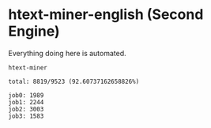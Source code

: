 # htext-miner-english (Second Engine)

Everything doing here is automated.

```
htext-miner

total: 8819/9523 (92.60737162658826%)

job0: 1989
job1: 2244
job2: 3003
job3: 1583
```